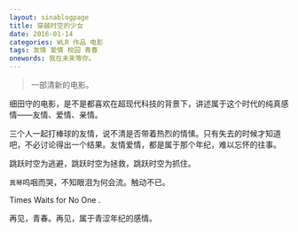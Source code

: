 ```yaml
---
layout: sinablogpage
title: 穿越时空的少女
date: 2016-01-14
categories: WLR 作品 电影
tags: 友情 爱情 校园 青春
onewords: 我在未来等你。
---
```

> 一部清新的电影。

细田守的电影，是不是都喜欢在超现代科技的背景下，讲述属于这个时代的纯真感情——友情、爱情、亲情。

三个人一起打棒球的友情，说不清是否带着热烈的情愫。只有失去的时候才知道吧，不必讨论得出一个结果。友情爱情，都是属于那个年纪，难以忘怀的往事。

跳跃时空为逃避，跳跃时空为拯救，跳跃时空为抓住。

`真琴`呜咽而哭，不知眼泪为何会流。触动不已。

Times Waits for No One .

再见，青春。再见，属于青涩年纪的感情。
